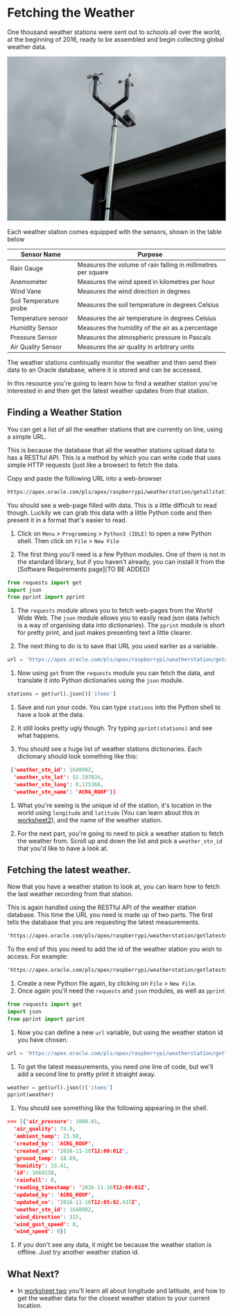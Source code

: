 # Fetching the Weather

One thousand weather stations were sent out to schools all over the world, at the beginning of 2016, ready to be assembled and begin collecting global weather data.

![weather station](images/weather_station.jpg)

Each weather station comes equipped with the sensors, shown in the table below

|Sensor Name|Purpose|
|-----------|-------|
|Rain Gauge|Measures the volume of rain falling in millimetres per square|
|Anemometer|Measures the wind speed in kilometres per hour|
|Wind Vane|Measures the wind direction in degrees|
|Soil Temperature probe|Measures the soil temperature in degrees Celsius|
|Temperature sensor|Measures the air temperature in degrees Celsius|
|Humidity Sensor|Measures the humidity of the air as a percentage|
|Pressure Sensor|Measures the atmospheric pressure in Pascals
|Air Quality Sensor|Measures the air quality in arbitrary units|

The weather stations continually monitor the weather and then send their data to an Oracle database, where it is stored and can be accessed.

In this resource you're going to learn how to find a weather station you're interested in and then get the latest weather updates from that station.

## Finding a Weather Station

You can get a list of all the weather stations that are currently on line, using a simple URL.

This is because the database that all the weather stations upload data to has a RESTful API. This is a method by which you can write code that uses simple HTTP requests (just like a browser) to fetch the data.

Copy and paste the following URL into a web-browser

``` html
https://apex.oracle.com/pls/apex/raspberrypi/weatherstation/getallstations`
```

You should see a web-page filled with data. This is a little difficult to read though. Luckily we can grab this data with a little Python code and then present it in a format that's easier to read.

1. Click on `Menu` > `Programming` > `Python3 (IDLE)` to open a new Python shell. Then click on `File` > `New File`

1. The first thing you'll need is a few Python modules. One of them is not in the standard library, but if you haven't already, you can install it from the [Software Requirements page](TO BE ADDED)

``` python
from requests import get
import json
from pprint import pprint
```

1. The `requests` module allows you to fetch web-pages from the World Wide Web. The `json` module allows you to easily read json data (which is a way of organising data into dictionaries). The `pprint` module is short for pretty print, and just makes presenting text a little clearer.

1. The next thing to do is to save that URL you used earlier as a variable.

``` python
url = 'https://apex.oracle.com/pls/apex/raspberrypi/weatherstation/getallstations'
```

1. Now using `get` from the `requests` module you can fetch the data, and translate it into Python dictionaries using the `json` module.

``` python
stations = get(url).json()['items']
```

1. Save and run your code. You can type `stations` into the Python shell to have a look at the data.

1. It still looks pretty ugly though. Try typing `pprint(stations)` and see what happens.

1. You should see a huge list of weather stations dictionaries. Each dictionary should look something like this:

``` json
 {'weather_stn_id': 1648902,
  'weather_stn_lat': 52.197834,
  'weather_stn_long': 0.125366,
  'weather_stn_name': 'ACRG_ROOF'}]
```

1. What you're seeing is the unique id of the station, it's location in the world using `longitude` and `latitude` (You can learn about this in [worksheet2](worksheet2.md)), and the name of the weather station.

1. For the next part, you're going to need to pick a weather station to fetch the weather from. Scroll up and down the list and pick a `weather_stn_id` that you'd like to have a look at.

## Fetching the latest weather.

Now that you have a weather station to look at, you can learn how to fetch the last weather recording from that station.

This is again handled using the RESTful API of the weather station database. This time the URL you need is made up of two parts. The first tells the database that you are requesting the latest measurements.

``` html
'https://apex.oracle.com/pls/apex/raspberrypi/weatherstation/getlatestmeasurements/'
```
To the end of this you need to add the id of the weather station you wish to access. For example:

``` html
'https://apex.oracle.com/pls/apex/raspberrypi/weatherstation/getlatestmeasurements/1648902
```

1. Create a new Python file again, by clicking on `File` > `New File`.
1. Once again you'll need the `requests` and `json` modules, as well as `pprint`

``` python
from requests import get
import json
from pprint import pprint
```

1. Now you can define a new `url` variable, but using the weather station id you have chosen.

``` python
url = 'https://apex.oracle.com/pls/apex/raspberrypi/weatherstation/getlatestmeasurements/weather_stn_id_goes_here
```

1. To get the latest measurements, you need one line of code, but we'll add a second line to pretty print it straight away.

``` python
weather = get(url).json()['items']
pprint(weather)
```

1. You should see something like the following appearing in the shell.

``` json
>>> [{'air_pressure': 1008.81,
  'air_quality': 74.9,
  'ambient_temp': 23.58,
  'created_by': 'ACRG_ROOF',
  'created_on': '2016-11-16T12:00:01Z',
  'ground_temp': 18.69,
  'humidity': 33.41,
  'id': 1669238,
  'rainfall': 0,
  'reading_timestamp': '2016-11-16T12:00:01Z',
  'updated_by': 'ACRG_ROOF',
  'updated_on': '2016-11-16T12:05:02.437Z',
  'weather_stn_id': 1648902,
  'wind_direction': 315,
  'wind_gust_speed': 0,
  'wind_speed': 0}]
```

1. If you don't see any data, it might be because the weather station is offline. Just try another weather station id.

## What Next?

- In [worksheet two](worksheet2.md) you'll learn all about longitude and latitude, and how to get the weather data for the closest weather station to your current location.
